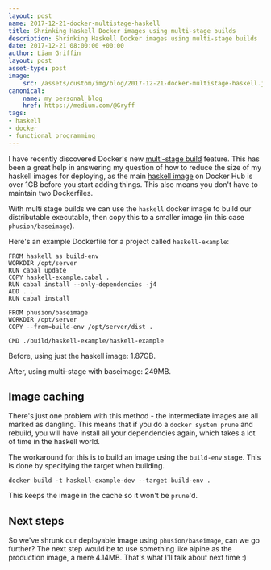 ```yaml
---
layout: post
name: 2017-12-21-docker-multistage-haskell
title: Shrinking Haskell Docker images using multi-stage builds
description: Shrinking Haskell Docker images using multi-stage builds
date: 2017-12-21 08:00:00 +00:00
author: Liam Griffin
layout: post
asset-type: post
image:
    src: /assets/custom/img/blog/2017-12-21-docker-multistage-haskell.jpg
canonical:
    name: my personal blog
    href: https://medium.com/@Gryff
tags:
- haskell
- docker
- functional programming
---
```


I have recently discovered Docker's new [multi-stage build](https://docs.docker.com/engine/userguide/eng-image/multistage-build/#use-multi-stage-builds) feature. This has been a great help in answering my question of how to reduce the size of my haskell images for deploying, as the main [haskell image](https://hub.docker.com/_/haskell/) on Docker Hub is over 1GB before you start adding things. This also means you don't have to maintain two Dockerfiles.

With multi stage builds we can use the `haskell` docker image to build our distributable executable, then copy this to a smaller image (in this case `phusion/baseimage`).

Here's an example Dockerfile for a project called `haskell-example`:

```
FROM haskell as build-env
WORKDIR /opt/server
RUN cabal update
COPY haskell-example.cabal .
RUN cabal install --only-dependencies -j4
ADD . .
RUN cabal install

FROM phusion/baseimage
WORKDIR /opt/server
COPY --from=build-env /opt/server/dist .

CMD ./build/haskell-example/haskell-example
```

Before, using just the haskell image: 1.87GB.

After, using multi-stage with baseimage: 249MB. 

## Image caching

There's just one problem with this method - the intermediate images are all marked as dangling. This means that if you do a `docker system prune` and rebuild, you will have install all your dependencies again, which takes a lot of time in the haskell world.

The workaround for this is to build an image using the `build-env` stage. This is done by specifying the target when building.

```
docker build -t haskell-example-dev --target build-env .
```

This keeps the image in the cache so it won't be `prune`'d. 

## Next steps

So we've shrunk our deployable image using `phusion/baseimage`, can we go further? The next step would be to use something like alpine as the production image, a mere 4.14MB. That's what I'll talk about next time :) 

